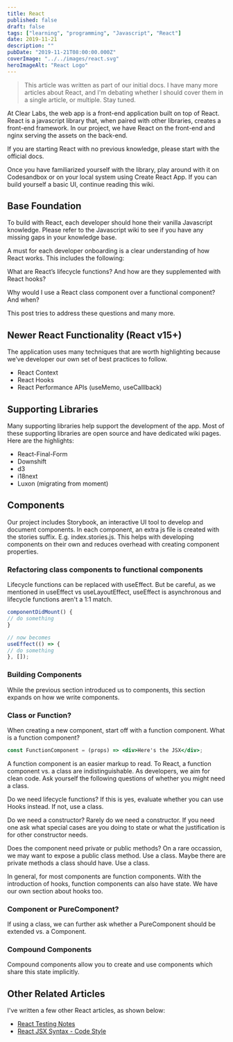 ```yaml
---
title: React
published: false
draft: false
tags: ["learning", "programming", "Javascript", "React"]
date: 2019-11-21
description: ""
pubDate: "2019-11-21T08:00:00.000Z"
coverImage: "../../images/react.svg"
heroImageAlt: "React Logo"
---
```


> This article was written as part of our initial docs. I have many more articles about React, and I'm debating whether I should cover them in a single article, or multiple. Stay tuned.

At Clear Labs, the web app is a front-end application built on top of React. React is a javascript library that, when paired with other libraries, creates a front-end framework. In our project, we have React on the front-end and nginx serving the assets on the back-end.

If you are starting React with no previous knowledge, please start with the official docs.

Once you have familiarized yourself with the library, play around with it on Codesandbox or on your local system using Create React App. If you can build yourself a basic UI, continue reading this wiki.

## Base Foundation

To build with React, each developer should hone their vanilla Javascript knowledge. Please refer to the Javascript wiki to see if you have any missing gaps in your knowledge base.

A must for each developer onboarding is a clear understanding of how React works. This includes the following:

What are React’s lifecycle functions? And how are they supplemented with React hooks?

Why would I use a React class component over a functional component? And when?

This post tries to address these questions and many more.

## Newer React Functionality (React v15+)

The application uses many techniques that are worth highlighting because we’ve developer our own set of best practices to follow.

- React Context
- React Hooks
- React Performance APIs (useMemo, useCalllback)

## Supporting Libraries

Many supporting libraries help support the development of the app. Most of these supporting libraries are open source and have dedicated wiki pages. Here are the highlights:

- React-Final-Form
- Downshift
- d3
- i18next
- Luxon (migrating from moment)

## Components

Our project includes Storybook, an interactive UI tool to develop and document components. In each component, an extra js file is created with the stories suffix. E.g. index.stories.js. This helps with developing components on their own and reduces overhead with creating component properties.

### Refactoring class components to functional components

Lifecycle functions can be replaced with useEffect. But be careful, as we mentioned in useEffect vs useLayoutEffect, useEffect is asynchronous and lifecycle functions aren't a 1:1 match.

```jsx
componentDidMount() {
// do something
}

// now becomes
useEffect(() => {
// do something
}, []);
```

### Building Components

While the previous section introduced us to components, this section expands on how we write components.

### Class or Function?

When creating a new component, start off with a function component. What is a function component?

```jsx
const FunctionComponent = (props) => <div>Here's the JSX</div>;
```

A function component is an easier markup to read. To React, a function component vs. a class are indistinguishable. As developers, we aim for clean code. Ask yourself the following questions of whether you might need a class.

Do we need lifecycle functions? If this is yes, evaluate whether you can use Hooks instead. If not, use a class.

Do we need a constructor? Rarely do we need a constructor. If you need one ask what special cases are you doing to state or what the justification is for other constructor needs.

Does the component need private or public methods? On a rare occassion, we may want to expose a public class method. Use a class.
Maybe there are private methods a class should have. Use a class.

In general, for most components are function components. With the introduction of hooks, function components can also have state. We have our own section about hooks too.

### Component or PureComponent?

If using a class, we can further ask whether a PureComponent should be extended vs. a Component.

### Compound Components

Compound components allow you to create and use components which share this state implicitly.

## Other Related Articles

I've written a few other React articles, as shown below:

- [React Testing Notes](/blog/2019-08-19-react-unit-testing/)
- [React JSX Syntax - Code Style](/blog/2016-12-28-react-jsx-lessons/)
<!-- - [React JSX Syntax - Event Handling](/blog/2016-12-30-react-jsx-event-handling/) -->
<!-- - [React JSX Styling - Ternary Operators](/blog/2016-12-29-react-jsx-ternary-operators/) -->
